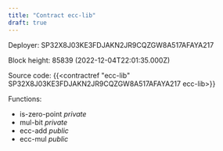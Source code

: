 ```yaml
---
title: "Contract ecc-lib"
draft: true
---
```

Deployer: SP32X8J03KE3FDJAKN2JR9CQZGW8A517AFAYA217


 



Block height: 85839 (2022-12-04T22:01:35.000Z)

Source code: {{<contractref "ecc-lib" SP32X8J03KE3FDJAKN2JR9CQZGW8A517AFAYA217 ecc-lib>}}

Functions:

* is-zero-point _private_
* mul-bit _private_
* ecc-add _public_
* ecc-mul _public_
